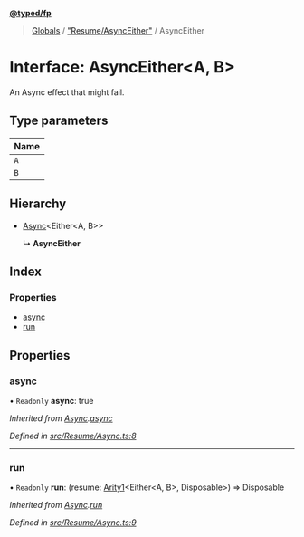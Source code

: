 **[@typed/fp](../README.md)**

> [Globals](../globals.md) / ["Resume/AsyncEither"](../modules/_resume_asynceither_.md) / AsyncEither

# Interface: AsyncEither\<A, B>

An Async effect that might fail.

## Type parameters

Name |
------ |
`A` |
`B` |

## Hierarchy

* [Async](_resume_async_.async.md)\<Either\<A, B>>

  ↳ **AsyncEither**

## Index

### Properties

* [async](_resume_asynceither_.asynceither.md#async)
* [run](_resume_asynceither_.asynceither.md#run)

## Properties

### async

• `Readonly` **async**: true

*Inherited from [Async](_resume_async_.async.md).[async](_resume_async_.async.md#async)*

*Defined in [src/Resume/Async.ts:8](https://github.com/TylorS/typed-fp/blob/41076ce/src/Resume/Async.ts#L8)*

___

### run

• `Readonly` **run**: (resume: [Arity1](../modules/_common_types_.md#arity1)\<Either\<A, B>, Disposable>) => Disposable

*Inherited from [Async](_resume_async_.async.md).[run](_resume_async_.async.md#run)*

*Defined in [src/Resume/Async.ts:9](https://github.com/TylorS/typed-fp/blob/41076ce/src/Resume/Async.ts#L9)*
